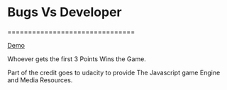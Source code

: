# Bugs Vs Developer
===============================

[Demo](http://shivashanmugam.github.io/bugs-vs-developer)

Whoever gets the first 3 Points Wins the Game.

Part of the credit goes to udacity to provide The Javascript game Engine and Media Resources.
